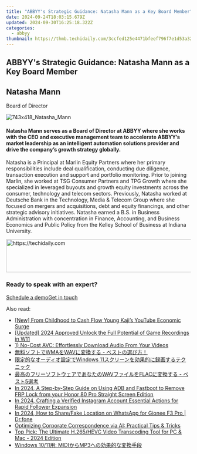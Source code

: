```yaml
---
title: "ABBYY's Strategic Guidance: Natasha Mann as a Key Board Member"
date: 2024-09-24T18:03:15.679Z
updated: 2024-09-30T16:25:18.322Z
categories:
  - abbyy
thumbnail: https://thmb.techidaily.com/3ccfed125e4471bfeef796f7e1d53a32e1cb3d7aef2eb6fc1425b4243cea5954.jpg
---
```


## ABBYY's Strategic Guidance: Natasha Mann as a Key Board Member

## Natasha Mann

Board of Director

![743x418_Natasha_Mann](https://content.abbyy.com/-/media/project/abbyy/abbyy/company/management/headshots/cards-headshots/743x418_natasha_mann.jpg?h=418&iar=0&w=743)

#### Natasha Mann serves as a Board of Director at ABBYY where she works with the CEO and executive management team to accelerate ABBYY’s market leadership as an intelligent automation solutions provider and drive the company’s growth strategy globally.

Natasha is a Principal at Marlin Equity Partners where her primary responsibilities include deal qualification, conducting due diligence, transaction execution and support and portfolio monitoring. Prior to joining Marlin, she worked at TSG Consumer Partners and TPG Growth where she specialized in leveraged buyouts and growth equity investments across the consumer, technology and telecom sectors. Previously, Natasha worked at Deutsche Bank in the Technology, Media & Telecom Group where she focused on mergers and acquisitions, debt and equity financings, and other strategic advisory initiatives. Natasha earned a B.S. in Business Administration with concentration in Finance, Accounting, and Business Economics and Public Policy from the Kelley School of Business at Indiana University.

<!-- affiliate ads begin -->
<a href="https://appsumo.8odi.net/c/5597632/2129740/7443" target="_top" id="2129740">
  <img src="//a.impactradius-go.com/display-ad/7443-2129740" border="0" alt="https://techidaily.com" width="728" height="90"/>
</a>
<img height="0" width="0" src="https://appsumo.8odi.net/i/5597632/2129740/7443" style="position:absolute;visibility:hidden;" border="0" />
<!-- affiliate ads end -->

### Ready to speak with an expert?

[Schedule a demo](https://tools.techidaily.com/abbyy/products/)[Get in touch](https://tools.techidaily.com/abbyy/products/)

<ins class="adsbygoogle"
     style="display:block"
     data-ad-format="autorelaxed"
     data-ad-client="ca-pub-7571918770474297"
     data-ad-slot="1223367746"></ins>

<ins class="adsbygoogle"
     style="display:block"
     data-ad-client="ca-pub-7571918770474297"
     data-ad-slot="8358498916"
     data-ad-format="auto"
     data-full-width-responsive="true"></ins>

<span class="atpl-alsoreadstyle">Also read:</span>
<div><ul>
<li><a href="https://youtube-docs.techidaily.com/rom-childhood-to-cash-flow-young-kajis-youtube-economic-surge/"><u>[New] From Childhood to Cash Flow Young Kaji’s YouTube Economic Surge</u></a></li>
<li><a href="https://video-screen-grab.techidaily.com/updated-2024-approved-unlock-the-full-potential-of-game-recordings-in-w11/"><u>[Updated] 2024 Approved Unlock the Full Potential of Game Recordings in W11</u></a></li>
<li><a href="https://discover-blog.techidaily.com/1-no-cost-avc-effortlessly-download-audio-from-your-videos/"><u>1) No-Cost AVC: Effortlessly Download Audio From Your Videos</u></a></li>
<li><a href="https://discover-blog.techidaily.com/wmawav/"><u>無料ソフトでWMAをWAVに変換する - ベストの選び方！</u></a></li>
<li><a href="https://discover-blog.techidaily.com/1726026727722-windows-11/"><u>限定的なオーディオ設定でWindows 11スクリーンを効果的に録画するテクニック</u></a></li>
<li><a href="https://discover-blog.techidaily.com/wavflac-5/"><u>最高のフリーソフトウェアであなたのWAVファイルをFLACに変換する - ベスト5選考</u></a></li>
<li><a href="https://bypass-frp.techidaily.com/in-2024-a-step-by-step-guide-on-using-adb-and-fastboot-to-remove-frp-lock-from-your-honor-80-pro-straight-screen-edition-by-drfone-android/"><u>In 2024, A Step-by-Step Guide on Using ADB and Fastboot to Remove FRP Lock from your Honor 80 Pro Straight Screen Edition</u></a></li>
<li><a href="https://instagram-clips.techidaily.com/in-2024-crafting-a-verified-instagram-account-essential-actions-for-rapid-follower-expansion/"><u>In 2024, Crafting a Verified Instagram Account Essential Actions for Rapid Follower Expansion</u></a></li>
<li><a href="https://location-social.techidaily.com/in-2024-how-to-sharefake-location-on-whatsapp-for-gionee-f3-pro-drfone-by-drfone-virtual-android/"><u>In 2024, How to Share/Fake Location on WhatsApp for Gionee F3 Pro | Dr.fone</u></a></li>
<li><a href="https://tech-savvy.techidaily.com/optimizing-corporate-correspondence-via-ai-practical-tips-and-tricks/"><u>Optimizing Corporate Correspondence via AI: Practical Tips & Tricks</u></a></li>
<li><a href="https://dvd-bd.techidaily.com/top-pick-the-ultimate-h265hevc-video-transcoding-tool-for-pc-and-mac-2024-edition/"><u>Top Pick: The Ultimate H.265/HEVC Video Transcoding Tool for PC & Mac - 2024 Edition</u></a></li>
<li><a href="https://discover-blog.techidaily.com/windows-1011-midimp3/"><u>Windows 10/11用: MIDIからMP3への効果的な変換手段</u></a></li>
</ul></div>

